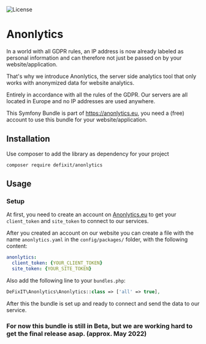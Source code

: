 ![License](https://img.shields.io/badge/license-MIT-blue?style=flat-square)
# Anonlytics
In a world with all GDPR rules, an IP address is now already labeled as personal information and can therefore not just be passed on by your website/application.

That's why we introduce Anonlytics, the server side analytics tool that only works with anonymized data for website analytics.

Entirely in accordance with all the rules of the GDPR. Our servers are all located in Europe and no IP addresses are used anywhere.

This Symfony Bundle is part of https://anonlytics.eu, you need a (free) account to use this bundle for your website/application.

## Installation
Use composer to add the library as dependency for your project

`composer require defixit/anonlytics`


## Usage

### Setup
At first, you need to create an account on [Anonlytics.eu](https://anonlytics.eu) to get your `client_token` and `site_token` to connect to our services.

After you created an account on our website you can create a file with the name `anonlytics.yaml` in the `config/packages/` folder, with the following content:

```yaml
anonlytics:
  client_token: {YOUR_CLIENT_TOKEN}
  site_token: {YOUR_SITE_TOKEN}
```

Also add the following line to your `bundles.php`:

```php
DeFixIT\Anonlytics\Anonlytics::class => ['all' => true],
```

After this the bundle is set up and ready to connect and send the data to our service.

### For now this bundle is still in Beta, but we are working hard to get the final release asap. (approx. May 2022)